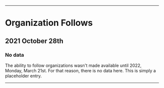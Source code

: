 
***

# Organization Follows

## 2021 October 28th

### No data

The ability to follow organizations wasn't made available until 2022, Monday, March 21st. For that reason, there is no data here. This is simply a placeholder entry.

***
